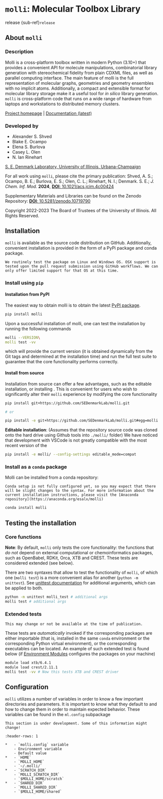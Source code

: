 # `molli`: Molecular Toolbox Library
release {sub-ref}`release`

## About `molli`

### Description

Molli is a cross-platform toolbox written in modern Python (3.10+) that provides a convenient API for molecule manipulations, combinatorial library generation with stereochemical fidelity from plain CDXML files, as well as parallel computing interface. The main feature of molli is the full representation of molecular graphs, geometries and geometry ensembles with no implicit atoms. Additionally, a compact and extensible format for molecular library storage make it a useful tool for *in silico* library generation. `molli` is cross-platform code that runs on a wide range of hardware from laptops and workstations to distributed memory clusters.

[Project homepage](https://github.com/SEDenmarkLab/molli) | 
[Documentation (latest)](https://molli.readthedocs.io/)

### Developed by

- Alexander S. Shved
- Blake E. Ocampo   
- Elena S. Burlova  
- Casey L. Olen 
- N. Ian Rinehart   

[S. E. Denmark Laboratory, University of Illinois, Urbana-Champaign](https://denmarkgroup.illinois.edu/)

For all work using `molli`, please cite the primary publication: Shved, A. S.; Ocampo, B. E.; Burlova, E. S.; Olen, C. L.; Rinehart, N. I.; Denmark. S. E.; *J. Chem. Inf. Mod.* **2024**, [**DOI**: 10.1021/acs.jcim.4c00424](10.1021/acs.jcim.4c00424)

Supplementary Materials and Libraries can be found on the Zenodo Repository: [**DOI**: 10.5281/zenodo.10719790](10.5281/zenodo.10719790)

Copyright 2022-2023 The Board of Trustees of the University of Illinois.
All Rights Reserved.
## Installation

`molli` is available as the source code distribution on GitHub. Additionally, convenient installation is provided in the form of a PyPi package and conda package.

```{note} 
We routinely test the package on Linux and Windows OS. OSX support is tested upon the pull request submission using GitHub workflows. We can only offer limited support for that OS at this time. 
```

### Install using `pip`

#### Installation from PyPI

The easiest way to obtain molli is to obtain the latest [PyPI package](https://pypi.org/project/molli/). 
```bash
pip install molli
```
Upon a successful installation of molli, one can test the installation by running the following commands
```bash
molli --VERSION\
molli test -vv
```
which will provide the current version (it is obtained dynamically from the Git tags and determined at the installation time) and run the full test suite to guarantee that the core functionality performs correctly.

#### Install from source

Installation from source can offer a few advantages, such as the editable installation, or installing . This is convenient for users who wish to significantly alter their `molli` experience by modifying the core functionality

```bash
pip install git+https://github.com/SEDenmarkLab/molli.git

# or

pip install -e git+https://github.com/SEDenmarkLab/molli.git#egg=molli
```
**Editable installation**: (Assumes that the repository source code was cloned onto the hard drive using Github tools into `./molli/` folder) We have noticed that development with VSCode is not greatly compatible with the most recent version of the 

```bash
pip install -e molli/ --config-settings editable_mode=compat
```

### Install as a `conda` package

Molli can be installed from a conda repository:

```{note}
Conda setup is not fully configured yet, so you may expect that there will be slight changes to the syntax. For more information about the current installation instructions, please visit the [Anaconda repository](https://anaconda.org/esalx/molli)
```
```bash
conda install molli
```

## Testing the installation

### Core functions

**Note**: By default, `molli` only tests the core functionality: the functions that *do not* depend on external computational or chemoinformatics packages, such as OpenBabel, RDKit, Orca, XTB and CREST. These tests are considered extended (see below).

There are two syntaxes that allow to test the functionality of `molli`, of which one (`molli test`) is a more convenient alias for another (`python -m unittest`). See [unittest documentation](https://docs.python.org/3/library/unittest.html) for additional arguments, which can be applied to both. 

```bash
python -m unittest molli_test # additional args
molli test # additional args
```

### Extended tests

```{warning}
This may change or not be available at the time of publication.
```

These tests are *automatically* invoked if the corresponding packages are either importable (that is, installed in the same `conda` environment or the corresponding Python virtual environment), or the corresponding executables can be located. An example of such extended test is found below (if [Environment Modules](https://modules.readthedocs.io/en/latest/) configures the packages on your machine)

```bash
module load xtb/6.4.1
module load crest/2.11.1
molli test -vv # Now this tests XTB and CREST driver
```

## Configuration

`molli` utilizes a number of variables in order to know a few important directories and parameters. It is important to know what they default to and how to change them in order to maintain expected behavior. These variables can be found in the `ml.config` subpackage

```{warning}
This section is under development. Some of this information might change!
```

```{list-table} Molli Variables
:header-rows: 1

*   - `molli.config` variable
    - Environment variable
    - Default value
*   - `HOME`
    - `MOLLI_HOME`
    - `~/.molli/`
*   - `SCRATCH_DIR`
    - `MOLLI_SCRATCH_DIR`
    - `$MOLLI_HOME/scratch`
*   - `SHARED_DIR`
    - `MOLLI_SHARED_DIR`
    - `$MOLLI_HOME/shared`
```
